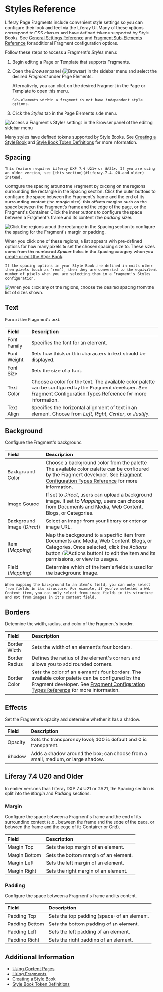 # Styles Reference

Liferay Page Fragments include convenient style settings so you can configure their look and feel via the Liferay UI. Many of these options correspond to CSS classes and have defined tokens supported by Style Books. See [General Settings Reference](./general-settings-reference.md) and [Fragment Sub-Elements Reference](./fragment-sub-elements-reference.md) for additional Fragment configuration options.

Follow these steps to access a Fragment's *Styles* menu:

1. Begin editing a Page or Template that supports Fragments.

1. Open the *Browser* panel (![Browser](../../../../../images/icon-browser.png)) in the sidebar menu and select the desired *Fragment* under Page Elements.

   Alternatively, you can click on the desired Fragment in the Page or Template to open this menu.

   ```{note}
   Sub-elements within a fragment do not have independent style options.
   ```

1. Click the *Styles* tab in the Page Elements side menu.

![Access a Fragment's Styles settings in the Browser panel of the editing sidebar menu.](./styles-reference/images/01.png)

Many styles have defined tokens supported by Style Books. See [Creating a Style Book](../../../../site-appearance/style-books/using-a-style-book-to-standardize-site-appearance.md) and [Style Book Token Definitions](../../../../site-appearance/style-books/developer-guide/style-book-token-definitions.md) for more information.

## Spacing

```{note}
This feature requires Liferay DXP 7.4 U21+ or GA21+. If you are using an older version, see [this section](#liferay-7-4-u20-and-older) instead.
```

Configure the spacing around the Fragment by clicking on the regions surrounding the rectangle in the Spacing section. Click the outer buttons to configure the space between the Fragment's frame and the end of its surrounding context (the *margin* size); this affects margins such as the space between the Fragment's frame and the edge of the page, or the Fragment's Container. Click the inner buttons to configure the space between a Fragment's frame and its content (the *padding* size).

![Click the regions aroud the rectangle in the Spacing section to configure the spacing for the Fragment's margin or padding.](./styles-reference/images/02.png)

When you click one of these regions, a list appears with pre-defined options for how many pixels to set the chosen spacing size to. These sizes come from the numbered *Spacer* fields in the Spacing category when you [create or edit the Style Book](../../../../site-appearance/style-books/using-a-style-book-to-standardize-site-appearance.md#spacing).

```{note}
If the spacing options in your Style Book are defined in units other then pixels (such as `rem`), then they are converted to the equivalent number of pixels when you are selecting them in a Fragment's Styles configuration.
```

![When you click any of the regions, choose the desired spacing from the list of sizes shown.](./styles-reference/images/03.png)

## Text

Format the Fragment's text.

| Field | Description |
| :--- | :--- |
| Font Family | Specifies the font for an element. |
| Font Weight | Sets how thick or thin characters in text should be displayed. |
| Font Size | Sets the size of a font. |
| Text Color | Choose a color for the text. The available color palette can be configured by the Fragment developer. See [Fragment Configuration Types Reference](../../../../developer-guide/reference/fragments/fragment-configuration-types-reference.md) for more information. |
| Text Align | Specifies the horizontal alignment of text in an element. Choose from *Left*, *Right*, *Center*, or *Justify*. |

## Background

Configure the Fragment's background.

| Field | Description |
| :--- | :--- |
| Background Color | Choose a background color from the palette. The available color palette can be configured by the Fragment developer. See [Fragment Configuration Types Reference](../../../../developer-guide/reference/fragments/fragment-configuration-types-reference.md) for more information. |
| Image Source | If set to *Direct*, users can upload a background image. If set to *Mapping*, users can choose from Documents and Media, Web Content, Blogs, or Categories. |
| Background Image (*Direct*) | Select an image  from your library or enter an image URL. |
| Item (*Mapping*) | Map the background to a specific item from Documents and Media, Web Content, Blogs, or Categories. Once selected, click the *Actions* button (![Actions button](../../../../../images/icon-actions.png)) to edit the item and its permissions, or view its usages. |
| Field (*Mapping*) | Determine which of the item's fields is used for the background image. |

```{note}
When mapping the background to an item's field, you can only select from fields in its structure. For example, if you've selected a Web Content item, you can only select from image fields in its structure and not from images in it's content field.
```

## Borders

Determine the width, radius, and color of the Fragment's border.

| Field | Description |
| :--- | :--- |
| Border Width | Sets the width of an element's four borders. |
| Border Radius | Defines the radius of the element's corners and allows you to add rounded corners. |
| Border Color | Sets the color of an element's four borders. The available color palette can be configured by the Fragment developer. See [Fragment Configuration Types Reference](../../../../developer-guide/reference/fragments/fragment-configuration-types-reference.md) for more information. |

## Effects

Set the Fragment's opacity and determine whether it has a shadow.

| Field | Description |
| :--- | :--- |
| Opacity | Sets the transparency level; 100 is default and 0 is transparent. |
| Shadow | Adds a shadow around the box; can choose from a small, medium, or large shadow. |

## Liferay 7.4 U20 and Older

In earlier versions than Liferay DXP 7.4 U21 or GA21, the Spacing section is split into the *Margin* and *Padding* sections.

### Margin

Configure the space between a Fragment's frame and the end of its surrounding context (e.g., between the frame and the edge of the page, or between the frame and the edge of its Container or Grid).

| Field | Description |
| :--- | :--- |
| Margin Top | Sets the top margin of an element. |
| Margin Bottom | Sets the bottom margin of an element. |
| Margin Left | Sets the left margin of an element. |
| Margin Right | Sets the right margin of an element. |

### Padding

Configure the space between a Fragment's frame and its content.

| Field | Description |
| :--- | :--- |
| Padding Top | Sets the top padding (space) of an element. |
| Padding Bottom | Sets the bottom padding of an element. |
| Padding Left | Sets the left padding of an element. |
| Padding Right | Sets the right padding of an element. |

## Additional Information

* [Using Content Pages](../../../using-content-pages.md)
* [Using Fragments](../../using-fragments.md)
* [Creating a Style Book](../../../../site-appearance/style-books/using-a-style-book-to-standardize-site-appearance.md)
* [Style Book Token Definitions](../../../../site-appearance/style-books/developer-guide/style-book-token-definitions.md)
